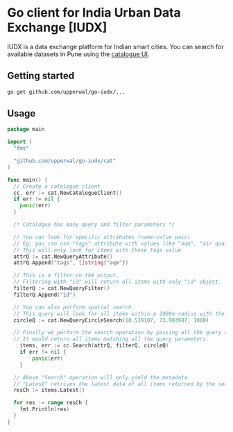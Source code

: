 # Go client for India Urban Data Exchange [IUDX]

IUDX is a data exchange platform for Indian smart cities. You can search for available datasets in Pune using the [catalogue UI](https://pudx.catalogue.iudx.org.in).

## Getting started
```sh
go get github.com/upperwal/go-iudx/...
```

## Usage
```go
package main

import (
  "fmt"

  "github.com/upperwal/go-iudx/cat"
)

func main() {
  // Create a catalogue client
  cc, err := cat.NewCatalogueClient()
  if err != nil {
    panic(err)
  }

  /* Catalogue has many query and filter parameters */

  // You can look for specific attributes (name-value pair)
  // Eg: you can use "tags" attribute with values like "aqm", "air quality", "buses" etc 
  // This will only look for items with these tags value
  attrQ := cat.NewQueryAttribute()
  attrQ.Append("tags", []string{"aqm"})

  // This is a filter on the output.
  // Filtering with "id" will return all items with only "id" object. 
  filterQ := cat.NewQueryFilter()
  filterQ.Append("id")

  // You can also perform spatial search
  // This query will look for all items within a 1000m radius with the given center.
  circleQ := cat.NewQueryCircleSearch(18.539107, 73.903987, 1000)

  // Finally we perform the search operation by passing all the query options.
  // It would return all items matching all the query parameters.
	items, err := cc.Search(attrQ, filterQ, circleQ)
	if err != nil {
		panic(err)
	}

  // Above "Search" operation will only yield the metadata.
  // "Latest" retrives the latest data of all items returned by the search.
  resCh := items.Latest()

  for res := range resCh {
    fmt.Println(res)
  }
}
```